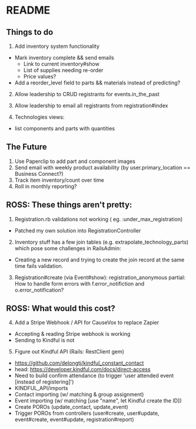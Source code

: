 # README

## Things to do
1. Add inventory system functionality
  * Mark inventory complete && send emails
    - Link to current inventory#show
    - List of supplies needing re-order
    - Price values?
  * Add a reorder_level field to parts && materials instead of predicting?

2. Allow leadership to CRUD registrants for events.in_the_past
3. Allow leadership to email all registrants from registration#index

8. Technologies views:
  - list components and parts with quantities


## The Future
1. Use Paperclip to add part and component images
2. Send email with weekly product availability (by user.primary_location == Business Connect?)
3. Track item inventory/count over time
4. Roll in monthly reporting?


## ROSS: These things aren't pretty:
1. Registration.rb validations not working ( eg. :under_max_registration)
  * Patched my own solution into RegistrationController
2. Inventory stuff has a few join tables (e.g. extrapolate_technology_parts) which pose some challenges in RailsAdmin:
  * Creating a new record and trying to create the join record at the same time fails validation.
3. Registration#create (via Event#show): registration_anonymous partial: How to handle form errors with f.error_notifiction and o.error_notification?

## ROSS: What would this cost?
4. Add a Stripe Webhook / API for CauseVox to replace Zapier
  * Accepting & reading Stripe webhook is working
  * Sending to Kindful is not
5. Figure out Kindful API (Rails: RestClient gem)
  * https://github.com/delongtj/kindful_constant_contact
  * head: https://developer.kindful.com/docs/direct-access
  * Need to build confirm attendance (to trigger 'user attended event [instead of registering]')
  * KINDFUL_API/imports
  * Contact importing (w/ matching & group assignment)
  * Event importing (w/ matching [use "name", let Kindful create the ID])
  * Create POROs (update_contact, update_event)
  * Trigger POROs from controllers (user#create, user#update, event#create, event#update, registration#report)


